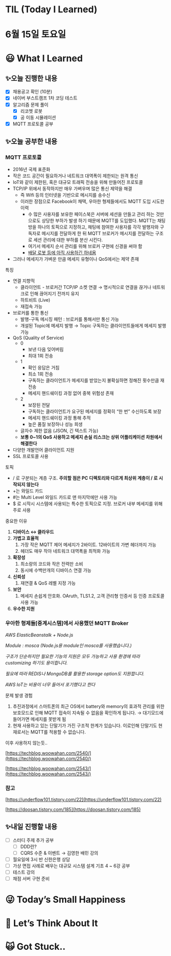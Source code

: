 # TIL (Today I Learned)

# 6월 15일 토요일

# 😃 What I Learned

## ✨오늘 진행한 내용

- [x]  채용공고 확인 (10분)
- [x]  네이버 부스트캠프 1차 코딩 테스트
- [x]  알고리즘 문제 풀이
    - [x]  리코쳇 로봇
    - [x]  공 이동 시뮬레이션
- [x]  MQTT 프로토콜 공부

## ✨오늘 공부한 내용

### MQTT 프로토콜

- 2016년 국제 표준화
- 작은 코드 공간이 필요하거나 네트워크 대역폭이 제한되는 원격 통신
- IoT와 같이 제한된, 혹은 대규모 트래픽 전송을 위해 만들어진 프로토콜
- TCP/IP 위에서 동작하지만 매우 가벼우며 많은 통신 제약을 해결
    - 즉  Wifi 등의 인터넷을 기반으로 메시지를 송수신
    - 이러한 장점으로 Facebook이 채택, 우아한 형제들에서도 MQTT 도입 시도한 이력
        - 수 많은 사용자를 보유한 페이스북은 서버에 세션을 만들고 관리 하는 것만으로도 상당한 부하가 발생 하기 때문에 MQTT를 도입했다. MQTT는 채팅방을 하나의 토픽으로 지정하고, 채팅에 참여한 사용자를 각각 발행자와 구독자로 메시지를 전달하게 한 뒤 MQTT 브로커가 메시지를 전달하는 구조로 세션 관리에 대한 부하를 분산 시킨다.
        - 여기서 메세지 순서 관리를 위해 브로커 구현에 신경을 써야 함
        - [배달 로봇 등에 아직 사용하긴 하네욤](https://csj000714.tistory.com/950)
- 그러나 메세지가 가벼운 만큼 메세지 유형이나 QoS에서는 제약 존재

특징

- 연결 지향적
    - 클라이언트 - 브로커간 TCP/IP 소켓 연결 → 명시적으로 연결을 끊거나 네트워크로 인해 끊어지기 전까지 유지
    - 하트비트 (Live)
    - 재접속 가능
- 브로커를 통한 통신
    - 발행-구독 메시징 패턴 : 브로커를 통해서만 통신 가능
    - 개설된 Topic에 메세지 발행 → Topic 구독하는 클라이언트들에게 메세지 발행 가능
- QoS (Quality of Service)
    - 0
        - 보낸 다음 잊어버림
        - 최대 1회 전송
    - 1
        - 확인 응답은 거침
        - 최소 1회 전송
        - 구독하는 클라이언트가 메세지를 받았는지 불확실하면 정해진 횟수만큼 재전송
        - 메세지 핸드쉐이킹 과정 없어 중복 위험성 존재
    - 2
        - 보장된 전달
        - 구독하는 클라이언트가 요구된 메세지를 정확히 “한 번” 수신하도록 보장
        - 메세지 핸드쉐이킹 과정 통해 추적
        - 높은 품질 보장하나 성능 희생
    - 글자수 제한 없음 (JSON, 긴 텍스트 가능)
    - **보통 0~1의 QoS 사용하고 메세지 손실 리스크는 상위 어플리케이션 차원에서 해결한다**
- 다양한 개발언어 클라이언트 지원
- SSL 프로토콜 사용

토픽

- / 로 구분되는 계층 구조. **주의할 점은 PC 디렉토리와 다르게 최상위 계층이 / 로 시작되지 않는다**
- +는 와일드 카드
- #는 Multi Level 와일드 카드로 맨 마지막에만 사용 가능
- $ 로 시작시 시스템에 사용되는 특수한 토픽으로 지정. 브로커 내부 메세지를 위해 주로 사용

중요한 이유

1. **디바이스 ↔ 클라우드**
2. **가볍고 효율적**
    1. 가장 작은 MQTT 제어 메세지가 2바이트. 12바이트의 가변 헤더까지 가능
    2. 헤더도 매우 작아 네트워크 대역폭을 최적화 가능
3. **확장성**
    1. 최소량의 코드와 작은 전력만 소비
    2. 동시에 수백만개의 디바이스 연결 가능
4. **신뢰성**
    1. 재연결 & QoS 레벨 지정 가능
5. **보안**
    1. 메세지 손쉽게 안호화. OAruth, TLS1.2, 고객 관리형 인증서 등 인증 프로토콜 사용 가능
6. **우수한 지원**

### 우아한 형제들[중계시스템]에서 사용했던 MQTT Broker

*AWS ElasticBeanstalk + Node.js*

*Module : mosca (Node.js용 module인 mosca를 사용했습니다.)*

*구조가 단순하지만 필요한 기능의 지원은 모두 가능하고 사용 환경에 따라 customizing 하기도 용이합니다.*

*필요에 따라 REDIS나 MongoDB를 활용한 storage option도 지원합니다.*

*AWS IoT는 비용이 너무 들어서 포기했다고 한다*

문제 발생 경험

1. 추진과정에서 스마트폰의 최근 OS에서 battery와 memory의 효과적 관리를 위한 보호모드로 인해 MQTT 접속이 지속될 수 없음을 확인하게 됩니다. → 대기모드에 들어가면 메세지를 못받게 됨
2. 현재 사용하고 있는 단말기가 가진 구조적 한계가 있습니다. 이로인해 단말기도 현재로서는 MQTT를 적용할 수 없습니다.

이후 사용하지 않는듯..

[https://techblog.woowahan.com/2540/](https://techblog.woowahan.com/2540/)

[https://techblog.woowahan.com/2543/](https://techblog.woowahan.com/2543/)

### 참고

[https://underflow101.tistory.com/22](https://underflow101.tistory.com/22)

[https://doosan.tistory.com/185](https://doosan.tistory.com/185)

## ✨내일 진행할 내용

- [ ]  스터디 주제 추가 공부
    - [ ]  DDD란?
    - [ ]  CQRS 수준 & 이벤트 → 김영한 배민 강의
- [ ]  월요일에 3시 반 신한은행 상담
- [ ]  가상 면접 사례로 배우는 대규모 시스템 설계 기초 4 ~ 6강 공부
- [ ]  테스트 강의
- [ ]  채점 서버 구현 준비

# 😜 Today’s Small Happiness

# 🧐 Let’s Think About It

# 🙀 Got Stuck..